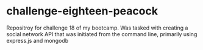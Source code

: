# challenge-eighteen-peacock
Repositroy for challenge 18 of my bootcamp. Was tasked with creating a social network API that was initiated from the command line, primarily using express.js and mongodb
